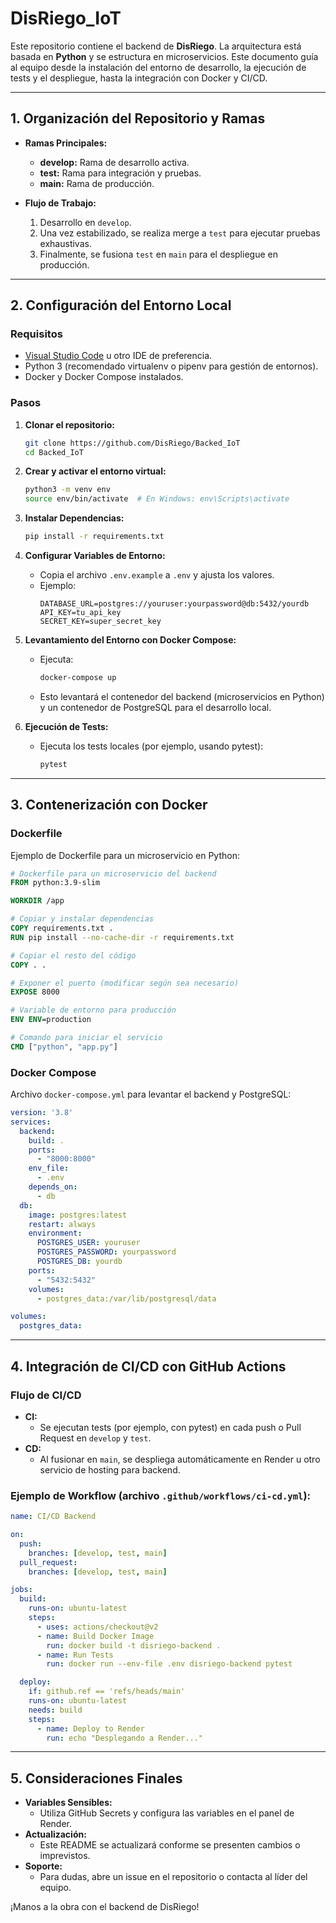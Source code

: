 # DisRiego_IoT

Este repositorio contiene el backend de **DisRiego**. La arquitectura está basada en **Python** y se estructura en microservicios. Este documento guía al equipo desde la instalación del entorno de desarrollo, la ejecución de tests y el despliegue, hasta la integración con Docker y CI/CD.

---

## 1. Organización del Repositorio y Ramas

- **Ramas Principales:**
  - **develop:** Rama de desarrollo activa.
  - **test:** Rama para integración y pruebas.
  - **main:** Rama de producción.

- **Flujo de Trabajo:**
  1. Desarrollo en `develop`.
  2. Una vez estabilizado, se realiza merge a `test` para ejecutar pruebas exhaustivas.
  3. Finalmente, se fusiona `test` en `main` para el despliegue en producción.

---

## 2. Configuración del Entorno Local

### Requisitos
- [Visual Studio Code](https://code.visualstudio.com/) u otro IDE de preferencia.
- Python 3 (recomendado virtualenv o pipenv para gestión de entornos).
- Docker y Docker Compose instalados.

### Pasos

1. **Clonar el repositorio:**
   ```bash
   git clone https://github.com/DisRiego/Backed_IoT
   cd Backed_IoT
   ```

2. **Crear y activar el entorno virtual:**
   ```bash
   python3 -m venv env
   source env/bin/activate  # En Windows: env\Scripts\activate
   ```

3. **Instalar Dependencias:**
   ```bash
   pip install -r requirements.txt
   ```

4. **Configurar Variables de Entorno:**
   - Copia el archivo `.env.example` a `.env` y ajusta los valores.
   - Ejemplo:
     ```dotenv
     DATABASE_URL=postgres://youruser:yourpassword@db:5432/yourdb
     API_KEY=tu_api_key
     SECRET_KEY=super_secret_key
     ```

5. **Levantamiento del Entorno con Docker Compose:**
   - Ejecuta:
     ```bash
     docker-compose up
     ```
   - Esto levantará el contenedor del backend (microservicios en Python) y un contenedor de PostgreSQL para el desarrollo local.

6. **Ejecución de Tests:**
   - Ejecuta los tests locales (por ejemplo, usando pytest):
     ```bash
     pytest
     ```

---

## 3. Contenerización con Docker

### Dockerfile

Ejemplo de Dockerfile para un microservicio en Python:
```dockerfile
# Dockerfile para un microservicio del backend
FROM python:3.9-slim

WORKDIR /app

# Copiar y instalar dependencias
COPY requirements.txt .
RUN pip install --no-cache-dir -r requirements.txt

# Copiar el resto del código
COPY . .

# Exponer el puerto (modificar según sea necesario)
EXPOSE 8000

# Variable de entorno para producción
ENV ENV=production

# Comando para iniciar el servicio
CMD ["python", "app.py"]
```

### Docker Compose

Archivo `docker-compose.yml` para levantar el backend y PostgreSQL:
```yaml
version: '3.8'
services:
  backend:
    build: .
    ports:
      - "8000:8000"
    env_file:
      - .env
    depends_on:
      - db
  db:
    image: postgres:latest
    restart: always
    environment:
      POSTGRES_USER: youruser
      POSTGRES_PASSWORD: yourpassword
      POSTGRES_DB: yourdb
    ports:
      - "5432:5432"
    volumes:
      - postgres_data:/var/lib/postgresql/data

volumes:
  postgres_data:
```

---

## 4. Integración de CI/CD con GitHub Actions

### Flujo de CI/CD

- **CI:**  
  - Se ejecutan tests (por ejemplo, con pytest) en cada push o Pull Request en `develop` y `test`.
- **CD:**  
  - Al fusionar en `main`, se despliega automáticamente en Render u otro servicio de hosting para backend.

### Ejemplo de Workflow (archivo `.github/workflows/ci-cd.yml`):
```yaml
name: CI/CD Backend

on:
  push:
    branches: [develop, test, main]
  pull_request:
    branches: [develop, test, main]

jobs:
  build:
    runs-on: ubuntu-latest
    steps:
      - uses: actions/checkout@v2
      - name: Build Docker Image
        run: docker build -t disriego-backend .
      - name: Run Tests
        run: docker run --env-file .env disriego-backend pytest

  deploy:
    if: github.ref == 'refs/heads/main'
    runs-on: ubuntu-latest
    needs: build
    steps:
      - name: Deploy to Render
        run: echo "Desplegando a Render..."
```

---

## 5. Consideraciones Finales

- **Variables Sensibles:**  
  - Utiliza GitHub Secrets y configura las variables en el panel de Render.
- **Actualización:**  
  - Este README se actualizará conforme se presenten cambios o imprevistos.
- **Soporte:**  
  - Para dudas, abre un issue en el repositorio o contacta al líder del equipo.

¡Manos a la obra con el backend de DisRiego!
